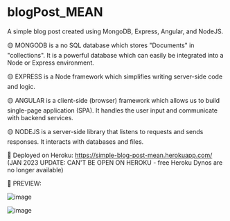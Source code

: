 # blogPost_MEAN

A simple blog post created using MongoDB, Express, Angular, and NodeJS.

🟡 MONGODB is a no SQL database which stores "Documents" in "collections". It is a powerful database which can easily be integrated into a Node or Express environment.

🟡 EXPRESS is a Node framework which simplifies writing server-side code and logic.

🟡 ANGULAR is a client-side (browser) framework which allows us to build single-page application (SPA). It handles the user input and communicate with backend services.

🟡 NODEJS is a server-side library that listens to requests and sends responses. It interacts with databases and files.

🔗 Deployed on Heroku: https://simple-blog-post-mean.herokuapp.com/ 
(JAN 2023 UPDATE: CAN'T BE OPEN ON HEROKU - free Heroku Dynos are no longer available)  

💜 PREVIEW:

![image](https://user-images.githubusercontent.com/105072341/200129253-d274b00b-a414-4dda-9394-37bcdeb46351.png)

![image](https://user-images.githubusercontent.com/105072341/200129318-1b29339b-d97e-4895-ad5c-62f4290c9cd6.png)






